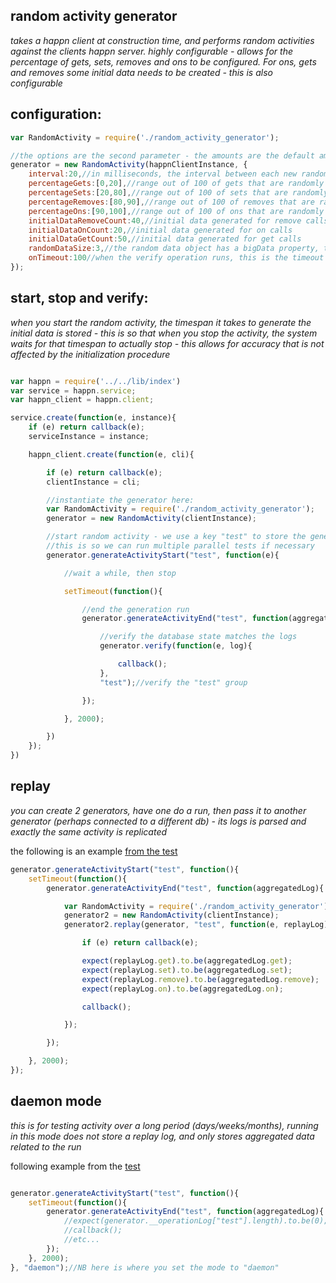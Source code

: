 random activity generator
-------------------------
*takes a happn client at construction time, and performs random activities against the clients happn server. highly configurable - allows for the percentage of gets, sets, removes and ons to be configured. For ons, gets and removes some initial data needs to be created - this is also configurable*

configuration:
--------------
```javascript
var RandomActivity = require('./random_activity_generator');

//the options are the second parameter - the amounts are the default amounts
generator = new RandomActivity(happnClientInstance, {
	interval:20,//in milliseconds, the interval between each new random call
	percentageGets:[0,20],//range out of 100 of gets that are randomly chosen
	percentageSets:[20,80],//range out of 100 of sets that are randomly chosen
	percentageRemoves:[80,90],//range out of 100 of removes that are randomly chosen
	percentageOns:[90,100],//range out of 100 of ons that are randomly chosen
	initialDataRemoveCount:40,//initial data generated for remove calls
	initialDataOnCount:20,//initial data generated for on calls
	initialDataGetCount:50,//initial data generated for get calls
	randomDataSize:3,//the random data object has a bigData property, this setting creates a string of length (32 * 3)
	onTimeout:100//when the verify operation runs, this is the timeout reached when testing ons
});

```

start, stop and verify:
-----------------------
*when you start the random activity, the timespan it takes to generate the initial data is stored - this is so that when you stop the activity, the system waits for that timespan to actually stop - this allows for accuracy that is not affected by the initialization procedure*
```javascript

var happn = require('../../lib/index')
var service = happn.service;
var happn_client = happn.client;

service.create(function(e, instance){
	if (e) return callback(e);
	serviceInstance = instance;

	happn_client.create(function(e, cli){

		if (e) return callback(e);
		clientInstance = cli;

		//instantiate the generator here:
		var RandomActivity = require('./random_activity_generator');
		generator = new RandomActivity(clientInstance);

		//start random activity - we use a key "test" to store the generated log data
		//this is so we can run multiple parallel tests if necessary
		generator.generateActivityStart("test", function(e){

			//wait a while, then stop

			setTimeout(function(){

				//end the generation run
				generator.generateActivityEnd("test", function(aggregatedLog){

					//verify the database state matches the logs
					generator.verify(function(e, log){

						callback();
					},
					"test");//verify the "test" group

				});

			}, 2000);

		})
	});
})

```

replay
-------
*you can create 2 generators, have one do a run, then pass it to another generator (perhaps connected to a different db) - its logs is parsed and exactly the same activity is replicated*

the following is an example [from the test](https://github.com/happner/happn/blob/feature/compaction/test/test-resources/random_activity_generator_test.js#L281)
```javascript
generator.generateActivityStart("test", function(){
	setTimeout(function(){
		generator.generateActivityEnd("test", function(aggregatedLog){

			var RandomActivity = require('./random_activity_generator');
			generator2 = new RandomActivity(clientInstance);
			generator2.replay(generator, "test", function(e, replayLog){

				if (e) return callback(e);

				expect(replayLog.get).to.be(aggregatedLog.get);
				expect(replayLog.set).to.be(aggregatedLog.set);
				expect(replayLog.remove).to.be(aggregatedLog.remove);
				expect(replayLog.on).to.be(aggregatedLog.on);

				callback();

			});

		});

	}, 2000);
});

```

daemon mode
-----------
*this is for testing activity over a long period (days/weeks/months), running in this mode does not store a replay log, and only stores aggregated data related to the run*


following example from the [test](https://github.com/happner/happn/blob/feature/compaction/test/test-resources/random_activity_generator_test.js#L307)
```javascript

generator.generateActivityStart("test", function(){
	setTimeout(function(){
		generator.generateActivityEnd("test", function(aggregatedLog){
			//expect(generator.__operationLog["test"].length).to.be(0);
			//callback();
			//etc...
		});
	}, 2000);
}, "daemon");//NB here is where you set the mode to "daemon"

```

